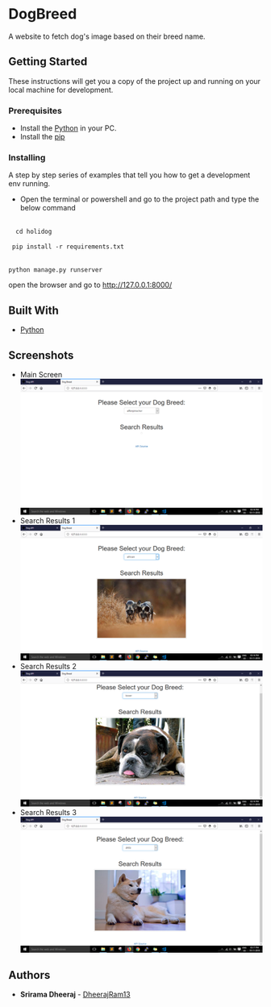 # DogBreed

A website to fetch dog's image based on their breed name.

## Getting Started

These instructions will get you a copy of the project up and running on your local machine for development.

### Prerequisites

* Install the [Python](https://www.python.org/) in your PC.
* Install the [pip](https://pypi.org/project/pip/)

### Installing

A step by step series of examples that tell you how to get a development env running.
* Open the terminal or powershell and go to the project path and type the below command


```

  cd holidog

```

```
 pip install -r requirements.txt 
  
```

```
python manage.py runserver
```
open the browser and go to http://127.0.0.1:8000/
## Built With

* [Python](https://www.python.org/)  

## Screenshots
 * Main Screen 
  ![](images/img1.png) 
 * Search Results 1 
  ![](images/img2.png) 
 * Search Results 2
  ![](images/img3.png) 
 * Search Results 3
  ![](images/img4.png)
  
## Authors

* **Srirama Dheeraj** - [DheerajRam13](https://github.com/dheerajram13/)

